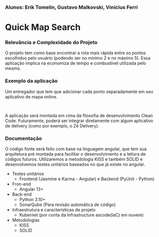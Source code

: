 ### Alunos: Erik Tomelin, Gustavo Malkovski, Vinícius Ferri

# Quick Map Search

### Relevância e Complexidade do Projeto
O projeto tem como base encontrar a rota mais rápida entre os pontos escolhidos pelo usuário (podendo ser no mínimo 2 e no máximo 5). Essa aplicação implica na economiza de tempo e combustível utilizada pelo mesmo.
  
### Exemplo da aplicação
Um entregador que tem que adicionar cada ponto separadamente em seu aplicativo de mapa online.

<br>

A aplicação será montada em cima da filosofia de desenvolvimento Clean Code. Futuramente, poderá ser integrar diretamente com algum aplicativo de delivery (como por exemplo, o Zé Delivery).

### Documentação
O código fonte será feito com base na linguagem angular, que tem sua arquitetura pré montada para facilitar o desenvolvimento e a leitura de códigos futuros. Utilizaremos a metodologia KISS e também SOLID e desenvolvemos testes unitários baseados no que já existe no angular.

- Testes unitários
  - Frontend (Jasmine e Karma - Angular) e Backend (PyUnit - Python)
- Fron-end
  - Angular 13+
- Back-end
  - Python 3.10+
  - SonarQube (Para revisão automática de código)
- Infraestrutura e características de projeto
  - Kubernet (por conta da Infrastructure ascode(IaC) em nuvem)
- Metodologias
  - KISS
  - SOLID
